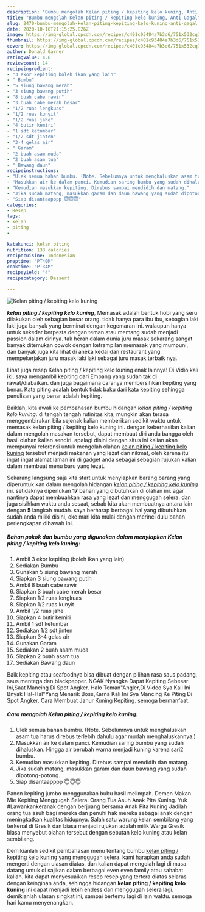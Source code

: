 ```yaml
---
description: "Bumbu mengolah Kelan piting / kepiting kelo kuning, Anti Gagal"
title: "Bumbu mengolah Kelan piting / kepiting kelo kuning, Anti Gagal"
slug: 2470-bumbu-mengolah-kelan-piting-kepiting-kelo-kuning-anti-gagal
date: 2020-10-16T21:15:25.826Z
image: https://img-global.cpcdn.com/recipes/c401c93484a7b3d6/751x532cq70/kelan-piting-kepiting-kelo-kuning-foto-resep-utama.jpg
thumbnail: https://img-global.cpcdn.com/recipes/c401c93484a7b3d6/751x532cq70/kelan-piting-kepiting-kelo-kuning-foto-resep-utama.jpg
cover: https://img-global.cpcdn.com/recipes/c401c93484a7b3d6/751x532cq70/kelan-piting-kepiting-kelo-kuning-foto-resep-utama.jpg
author: Donald Garner
ratingvalue: 4.6
reviewcount: 14
recipeingredient:
- "3 ekor kepiting boleh ikan yang lain"
- " Bumbu"
- "5 siung bawang merah"
- "3 siung bawang putih"
- "8 buah cabe rawir"
- "3 buah cabe merah besar"
- "1/2 ruas lengkuas"
- "1/2 ruas kunyit"
- "1/2 ruas jahe"
- "4 butir kemiri"
- "1 sdt ketumbar"
- "1/2 sdt jinten"
- "3-4 gelas air"
- " Garam"
- "2 buah asam muda"
- "2 buah asam tua"
- " Bawang daun"
recipeinstructions:
- "Ulek semua bahan bumbu. (Note. Sebelumnya untuk menghaluskan asam tua harus direbus terlebih dahulu agar mudah menghaluskannya.)"
- "Masukkan air ke dalam panci. Kemudian saring bumbu yang sudah dihaluskan. Hingga air berubah warna menjadi kuning karena sari2 bumbu."
- "Kemudian masukkan kepiting. Direbus sampai mendidih dan matang."
- "Jika sudah matang, masukkan garam dan daun bawang yang sudah dipotong-potong."
- "Siap disantaapppp 😇😇😇"
categories:
- Resep
tags:
- kelan
- piting
- 

katakunci: kelan piting  
nutrition: 138 calories
recipecuisine: Indonesian
preptime: "PT40M"
cooktime: "PT34M"
recipeyield: "4"
recipecategory: Dessert

---
```



![Kelan piting / kepiting kelo kuning](https://img-global.cpcdn.com/recipes/c401c93484a7b3d6/751x532cq70/kelan-piting-kepiting-kelo-kuning-foto-resep-utama.jpg)

<b><i>kelan piting / kepiting kelo kuning</i></b>, Memasak adalah bentuk hobi yang seru dilakukan oleh sebagian besar orang. tidak hanya para ibu ibu, sebagian laki laki juga banyak yang berminat dengan kegemaran ini. walaupun hanya untuk sekedar berpesta dengan teman atau memang sudah menjadi passion dalam dirinya. tak heran dalam dunia juru masak sekarang sangat banyak ditemukan cowok dengan ketrampilan memasak yang mumpuni, dan banyak juga kita lihat di aneka kedai dan restaurant yang mempekerjakan juru masak laki laki sebagai juru masak terbaik nya.

Lihat juga resep Kelan piting / kepiting kelo kuning enak lainnya! Di Vidio kali iki, saya mengambil kepiting dari Empang yang sudah tak di rawat/diabaikan. dan juga bagaimana caranya membersihkan kepiting yang benar. Kata piting adalah bentuk tidak baku dari kata kepiting sehingga penulisan yang benar adalah kepiting.

Baiklah, kita awali ke pembahasan bumbu hidangan <i>kelan piting / kepiting kelo kuning</i>. di tengah tengah rutinitas kita, mungkin akan terasa menggembirakan bila sejenak kalian memberikan sedikit waktu untuk memasak kelan piting / kepiting kelo kuning ini. dengan keberhasilan kalian dalam mengolah masakan tersebut, dapat membuat diri anda bangga oleh hasil olahan kalian sendiri. apalagi disini dengan situs ini kalian akan mempunyai referensi untuk mengolah olahan <u>kelan piting / kepiting kelo kuning</u> tersebut menjadi makanan yang lezat dan nikmat, oleh karena itu ingat ingat alamat laman ini di gadget anda sebagai sebagian rujukan kalian dalam membuat menu baru yang lezat.


Sekarang langsung saja kita start untuk menyiapkan barang barang yang diperuntuk kan dalam mengolah hidangan <u><i>kelan piting / kepiting kelo kuning</i></u> ini. setidaknya diperlukan <b>17</b> bahan yang dibutuhkan di olahan ini. agar nantinya dapat membuahkan rasa yang lezat dan menggugah selera. dan juga sisihkan waktu anda sesaat, sebab kita akan membuatnya antara lain dengan <b>5</b> langkah mudah. saya berharap berbagai hal yang dibutuhkan sudah anda miliki disini, oke mari kita mulai dengan merinci dulu bahan perlengkapan dibawah ini.

<!--inarticleads1-->

##### Bahan pokok dan bumbu yang digunakan dalam menyiapkan Kelan piting / kepiting kelo kuning:

1. Ambil 3 ekor kepiting (boleh ikan yang lain)
1. Sediakan  Bumbu
1. Gunakan 5 siung bawang merah
1. Siapkan 3 siung bawang putih
1. Ambil 8 buah cabe rawir
1. Siapkan 3 buah cabe merah besar
1. Siapkan 1/2 ruas lengkuas
1. Siapkan 1/2 ruas kunyit
1. Ambil 1/2 ruas jahe
1. Siapkan 4 butir kemiri
1. Ambil 1 sdt ketumbar
1. Sediakan 1/2 sdt jinten
1. Siapkan 3-4 gelas air
1. Gunakan  Garam
1. Sediakan 2 buah asam muda
1. Siapkan 2 buah asam tua
1. Sediakan  Bawang daun


Baik kepiting atau seafoodnya bisa dibuat dengan pilihan rasa saus padang, saus mentega dan blackpepper. NGAK Nyangka Dapat Kepiting Sebesar Ini,Saat Mancing Di Spot Angker. Halo Teman&#34;Angler,Di Video Sya Kali Ini Bnyak Hal-Hal&#34;Yang Menarik Boss,Karna Kali Ini Sya Mancing Ke Piting Di Spot Angker. Cara Membuat Janur Kuning Kepiting. semoga bermanfaat. 

<!--inarticleads2-->

##### Cara mengolah Kelan piting / kepiting kelo kuning:

1. Ulek semua bahan bumbu. (Note. Sebelumnya untuk menghaluskan asam tua harus direbus terlebih dahulu agar mudah menghaluskannya.)
1. Masukkan air ke dalam panci. Kemudian saring bumbu yang sudah dihaluskan. Hingga air berubah warna menjadi kuning karena sari2 bumbu.
1. Kemudian masukkan kepiting. Direbus sampai mendidih dan matang.
1. Jika sudah matang, masukkan garam dan daun bawang yang sudah dipotong-potong.
1. Siap disantaapppp 😇😇😇


Panen kepiting jumbo menggunakan bubu hasil melimpah. Demen Makan Mie Kepiting Menggugah Selera. Orang Tua Asuh Anak Pita Kuning. Yuk #Lawankankeranak dengan berjuang bersama Anak Pita Kuning Jadilah orang tua asuh bagi mereka dan penuhi hak mereka sebagai anak dengan meningkatkan kualitas hidupnya. Salah satu warung kelan sembilang yang terkenal di Gresik dan biasa menjadi rujukan adalah milik Warga Gresik biasa menyebut olahan tersebut dengan sebutan kelo kuning atau kelan sembilang. 

Demikianlah sedikit pembahasan menu tentang bumbu <u>kelan piting / kepiting kelo kuning</u> yang menggugah selera. kami harapkan anda sudah mengerti dengan ulasan diatas, dan kalian dapat mengolah lagi di masa datang untuk di sajikan dalam berbagai even even family atau sahabat kalian. kita dapat menyesuaikan resep resep yang tertera diatas selaras dengan keinginan anda, sehingga hidangan <b>kelan piting / kepiting kelo kuning</b> ini dapat menjadi lebih endess dan menggugah selera lagi. demikianlah ulasan singkat ini, sampai bertemu lagi di lain waktu. semoga hari kamu menyenangkan.
